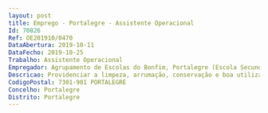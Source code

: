 ```yaml
--- 
layout: post
title: Emprego - Portalegre - Assistente Operacional
Id: 70826
Ref: OE201910/0470
DataAbertura: 2019-10-11
DataFecho: 2019-10-25
Trabalho: Assistente Operacional
Empregador: Agrupamento de Escolas do Bonfim, Portalegre (Escola Secundária Mouzinho da Silveira, Portalegre - Sede)
Descricao: Providenciar a limpeza, arrumação, conservação e boa utilização de todos os espaços interiores e exteriores, bem como do material e equipamento didático e informático necessário ao desenvolvimento do processo educativo.
CodigoPostal: 7301-901 PORTALEGRE
Concelho: Portalegre
Distrito: Portalegre
--- 
```

